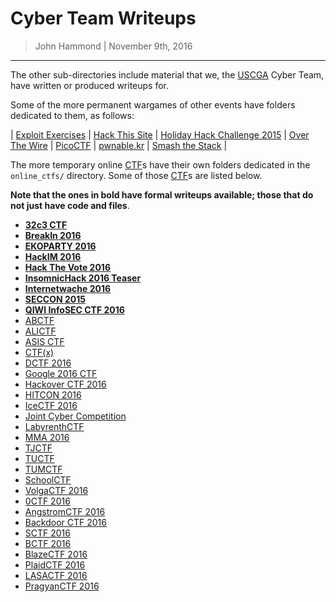 Cyber Team Writeups
=============

> John Hammond | November 9th, 2016

-----------------------

The other sub-directories include material that we, the [USCGA] Cyber Team,  have written or produced writeups for.

Some of the more permanent wargames of other events have folders dedicated to them, as follows:

| [Exploit Exercises](exploit_exercises/) | [Hack This Site](hack_this_site/) | [Holiday Hack Challenge 2015](holiday_hack_challenge_2015/) | [Over The Wire](overthewire/) | [PicoCTF](picoctf) | [pwnable.kr](pwnable.jr) | [Smash the Stack](smash_the_stack) |

The more temporary online [CTF]s have their own folders dedicated in the `online_ctfs/` directory. Some of those [CTF]s are listed below.

__Note that the ones in bold have formal writeups available; those that do not just have code and files__.

* [__32c3 CTF__](online_ctfs/32c3/)
* [__BreakIn 2016__](online_ctfs/breakin_2016/)
* [__EKOPARTY 2016__](online_ctfs/ekoparty_2016/)
* [__HackIM 2016__](online_ctfs/hackim_2016/)
* [__Hack The Vote 2016__](online_ctfs/hackthevote2016/)
* [__InsomnicHack 2016 Teaser__](online_ctfs/insomnihack_2016/)
* [__Internetwache 2016__](online_ctfs/internetwache_2016/)
* [__SECCON 2015__](online_ctfs/seccon_2015/)
* [__QIWI InfoSEC CTF 2016__](online_ctfs/qiwi_infosec_ctf_2016/)
* [ABCTF](online_ctfs/abctf/)
* [ALICTF](online_ctfs/alictf/)
* [ASIS CTF](online_ctfs/asisctf)
* [CTF(x)](online_ctfs/ctfx)
* [DCTF 2016](online_ctfs/dctf)
* [Google 2016 CTF](online_ctfs/googlectf)
* [Hackover CTF 2016](online_ctfs/hackover)
* [HITCON 2016](online_ctfs/hitcon)
* [IceCTF 2016](online_ctfs/icectf)
* [Joint Cyber Competition](online_ctfs/joint_cyber_competition_2016)
* [LabyrenthCTF](online_ctfs/labyrenth)
* [MMA 2016](online_ctfs/mma_2016)
* [TJCTF](online_ctfs/tjctf)
* [TUCTF](online_ctfs/tuctf)
* [TUMCTF](online_ctfs/tumctf)
* [SchoolCTF](online_ctfs/schoolctf)
* [VolgaCTF 2016](online_ctfs/volgactf_2016)
* [0CTF 2016](online_ctfs/0ctf_2016/)
* [AngstromCTF 2016](online_ctfs/angstomctf_2016)
* [Backdoor CTF 2016](online_ctfs/backdoorctf_2016)
* [SCTF 2016](online_ctfs/sctf_2016)
* [BCTF 2016](online_ctfs/bctf_2016)
* [BlazeCTF 2016](online_ctfs/blazectf_2016)
* [PlaidCTF 2016](online_ctfs/plaidctf_2016)
* [LASACTF 2016](online_ctfs/lasactf_2016)
* [PragyanCTF 2016](online_ctfs/pragynctf_2016)


[USCGA]: http://uscga.edu/
[United States Coast Guard Academy]: http://uscga.edu/
[US Coast Guard Academy]: http://uscga.edu/
[Academy]: http://uscga.edu/
[Coast Guard Academy]: http://uscga.edu/
[CTF]: https://ctftime.org/ctf-wtf/